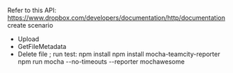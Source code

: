 Refer to this API: https://www.dropbox.com/developers/documentation/http/documentation
create scenario 
- Upload
- GetFileMetadata
- Delete file ;
  run test:
    npm install
    npm install mocha-teamcity-reporter
    npm run mocha --no-timeouts --reporter mochawesome
